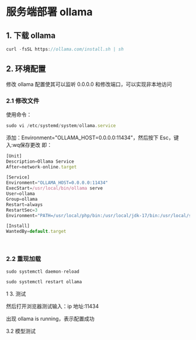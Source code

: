 # 服务端部署 ollama

## 1. 下载 ollama

```js
curl -fsSL https://ollama.com/install.sh | sh​
```

## 2. 环境配置

修改 ollama 配置使其可以监听 0.0.0.0 和修改端口，可以实现非本地访问

### 2.1 修改文件

使用命令：

```js
sudo vi /etc/systemd/system/ollama.service​
```

添加：Environment="OLLAMA_HOST=0.0.0.0:11434"​，然后按下 Esc，键入:wq​ 保存更改
即：

```js
[Unit]
Description=Ollama Service
After=network-online.target

[Service]
Environment="OLLAMA_HOST=0.0.0.0:11434"
ExecStart=/usr/local/bin/ollama serve
User=ollama
Group=ollama
Restart=always
RestartSec=3
Environment="PATH=/usr/local/php/bin:/usr/local/jdk-17/bin:/usr/local/sbin:/usr/local/bin:/usr/sbin:/usr/bin:/root/bin"

[Install]
WantedBy=default.target

```

​​

### 2.2 重现加载

```js
sudo systemctl daemon-reload

sudo systemctl restart ollama
```

1 3. 测试

然后打开浏览器测试输入：ip 地址:11434

出现 ollama is running，表示配置成功

3.2 模型测试
